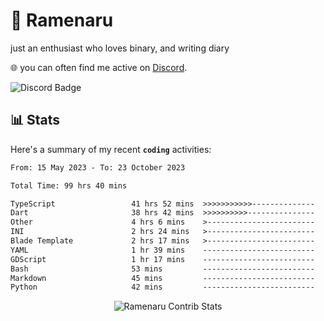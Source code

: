 # 🍜 Ramenaru
just an enthusiast who loves binary, and writing diary

🌐 you can often find me active on [Discord](https://discordapp.com/users/503291004200157185).

![Discord Badge](https://dcbadge.vercel.app/api/shield/503291004200157185)

## 📊 Stats

Here's a summary of my recent **`coding`** activities:

<!--START_SECTION:waka-->

```txt
From: 15 May 2023 - To: 23 October 2023

Total Time: 99 hrs 40 mins

TypeScript                 41 hrs 52 mins  >>>>>>>>>>>--------------   42.00 %
Dart                       38 hrs 42 mins  >>>>>>>>>>---------------   38.84 %
Other                      4 hrs 6 mins    >------------------------   04.12 %
INI                        2 hrs 24 mins   >------------------------   02.42 %
Blade Template             2 hrs 17 mins   >------------------------   02.30 %
YAML                       1 hr 39 mins    -------------------------   01.66 %
GDScript                   1 hr 17 mins    -------------------------   01.29 %
Bash                       53 mins         -------------------------   00.89 %
Markdown                   45 mins         -------------------------   00.76 %
Python                     42 mins         -------------------------   00.71 %
```

<!--END_SECTION:waka-->

<div style="text-align: center;">
   <img align="center" src="https://github-readme-streak-stats.herokuapp.com/?user=Ramenaru&theme=dark&card_width=520" alt="Ramenaru Contrib Stats" />
</div>



